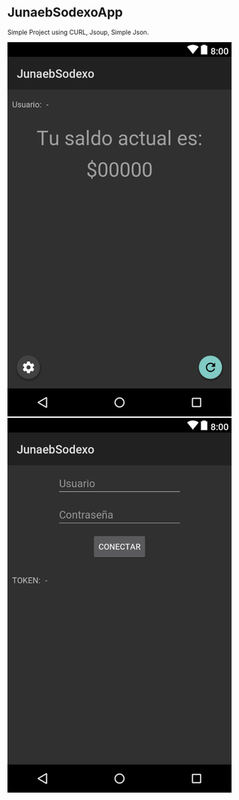 # JunaebSodexoApp

Simple Project using CURL, Jsoup, Simple Json. 

![alt text](https://github.com/cjostx/JunaebSodexoApp/blob/master/screenshot/layout-2018-03-09-180612.png?raw=true) 
![alt text](https://github.com/cjostx/JunaebSodexoApp/blob/master/screenshot/layout-2018-03-09-180649.png?raw=true)


